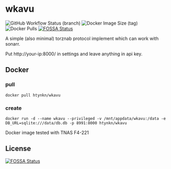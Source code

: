 # wkavu

![GitHub Workflow Status (branch)](https://img.shields.io/github/workflow/status/htynkn/wkavu/Rust/master)
![Docker Image Size (tag)](https://img.shields.io/docker/image-size/htynkn/wkavu/latest)
![Docker Pulls](https://img.shields.io/docker/pulls/htynkn/wkavu)
[![FOSSA Status](https://app.fossa.com/api/projects/git%2Bgithub.com%2Fhtynkn%2Fwkavu.svg?type=shield)](https://app.fossa.com/projects/git%2Bgithub.com%2Fhtynkn%2Fwkavu?ref=badge_shield)

A simple (also minimal) torznab protocol implement which can work with sonarr.

Put http://your-ip:8000/ in settings and leave anything in api key.

## Docker

### pull

```
docker pull htynkn/wkavu
```

### create

```
docker run -d --name wkavu --privileged -v /mnt/appdata/wkavu:/data -e DB_URL=sqlite:///data/db.db -p 8991:8000 htynkn/wkavu
```

Docker image tested with TNAS F4-221

## License
[![FOSSA Status](https://app.fossa.com/api/projects/git%2Bgithub.com%2Fhtynkn%2Fwkavu.svg?type=large)](https://app.fossa.com/projects/git%2Bgithub.com%2Fhtynkn%2Fwkavu?ref=badge_large)